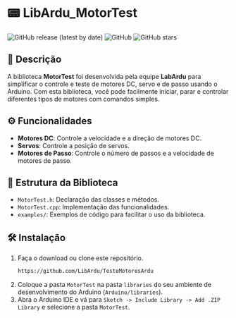 # 📟 LibArdu_MotorTest

![GitHub release (latest by date)](https://img.shields.io/github/v/release/SeuUsuario/MotorTest)
![GitHub](https://img.shields.io/github/license/SeuUsuario/MotorTest)
![GitHub stars](https://img.shields.io/github/stars/SeuUsuario/MotorTest?style=social)

## 🚀 Descrição

A biblioteca **MotorTest** foi desenvolvida pela equipe **LabArdu** para simplificar o controle e teste de motores DC, servo e de passo usando o Arduino. Com esta biblioteca, você pode facilmente iniciar, parar e controlar diferentes tipos de motores com comandos simples.

## ⚙️ Funcionalidades

- **Motores DC**: Controle a velocidade e a direção de motores DC.
- **Servos**: Controle a posição de servos.
- **Motores de Passo**: Controle o número de passos e a velocidade de motores de passo.

## 📂 Estrutura da Biblioteca

- `MotorTest.h`: Declaração das classes e métodos.
- `MotorTest.cpp`: Implementação das funcionalidades.
- `examples/`: Exemplos de código para facilitar o uso da biblioteca.

## 🛠️ Instalação

1. Faça o download ou clone este repositório.
    ```bash
    https://github.com/LibArdu/TesteMotoresArdu
    ```
2. Coloque a pasta `MotorTest` na pasta `libraries` do seu ambiente de desenvolvimento do Arduino (`Arduino/libraries`).
3. Abra o Arduino IDE e vá para `Sketch -> Include Library -> Add .ZIP Library` e selecione a pasta `MotorTest`.

